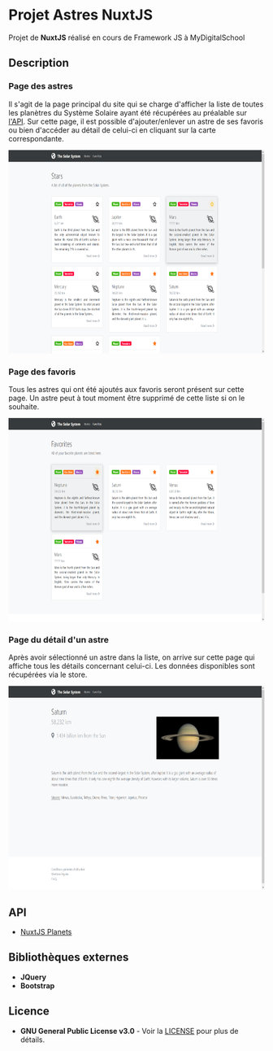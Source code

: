 # Projet Astres NuxtJS
Projet de **NuxtJS** réalisé en cours de Framework JS à MyDigitalSchool

## Description

### Page des astres
Il s'agit de la page principal du site qui se charge d'afficher la liste de toutes les planètres du Système Solaire ayant été récupérées au préalable sur [l'API](#API). Sur cette page, il est possible d'ajouter/enlever un astre de ses favoris ou bien d'accéder au détail de celui-ci en cliquant sur la carte correspondante.

<img src="static/stars-page.png" alt="Page des astres" height="400" />

### Page des favoris
Tous les astres qui ont été ajoutés aux favoris seront présent sur cette page. Un astre peut à tout moment être supprimé de cette liste si on le souhaite.

<img src="static/favorites-page.png" alt="Page des favoris" height="400" />

### Page du détail d'un astre
Après avoir sélectionné un astre dans la liste, on arrive sur cette page qui affiche tous les détails concernant celui-ci. Les données disponibles sont récupérées via le store.

<img src="static/star-detail-page.png" alt="Page du détail d'un astre" height="400" />

## API

* [NuxtJS Planets](https://api.nuxtjs.dev/planets)

## Bibliothèques externes

* **JQuery**
* **Bootstrap**

## Licence

* **GNU General Public License v3.0** - Voir la [LICENSE](LICENSE) pour plus de détails.
